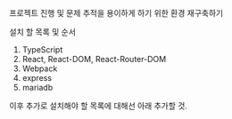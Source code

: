 프로젝트 진행 및 문제 추적을 용이하게 하기 위한 환경 재구축하기

설치 할 목록 및 순서
1. TypeScript
2. React, React-DOM, React-Router-DOM
3. Webpack
4. express
5. mariadb

이후 추가로 설치해야 할 목록에 대해선 아래 추가할 것.